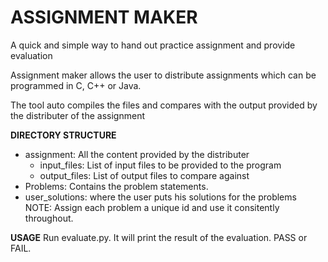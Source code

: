 ASSIGNMENT MAKER
===========================================================================
A quick and simple way to hand out practice assignment and provide evaluation

Assignment maker allows the user to distribute assignments which can be programmed in C, C++ or Java.

The tool auto compiles the files and compares with the output provided by the distributer of the assignment

__DIRECTORY STRUCTURE__
  * assignment: All the content provided by the distributer
    * input_files: List of input files to be provided to the program
    * output_files: List of output files to compare against
  * Problems: Contains the problem statements.
  * user_solutions: where the user puts his solutions for the problems
NOTE: Assign each problem a unique id and use it consitently throughout.

__USAGE__
Run evaluate.py. It will print the result of the evaluation. PASS or FAIL.
